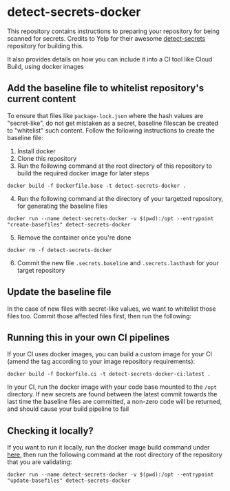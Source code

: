 
# detect-secrets-docker

This repository contains instructions to preparing your repository for being scanned for secrets.
Credits to Yelp for their awesome [detect-secrets](https://github.com/Yelp/detect-secrets) repository for building this.

It also provides details on how you can include it into a CI tool like Cloud Build, using docker images

## Add the baseline file to whitelist repository's current content

To ensure that files like `package-lock.json` where the hash values are "secret-like", do not get mistaken as a secret, baseline filescan be created to "whitelist" such content. Follow the following instructions to create the baseline file:

1. Install docker
2. Clone this repository
3. Run the following command at the root directory of this repository to build the required docker image for later steps

```
docker build -f Dockerfile.base -t detect-secrets-docker .
```

4. Run the following command at the directory of your targetted repository, for generating the baseline files

```
docker run --name detect-secrets-docker -v $(pwd):/opt --entrypoint "create-basefiles" detect-secrets-docker
```

5. Remove the container once you're done

```
docker rm -f detect-secrets-docker
```

6. Commit the new file `.secrets.baseline` and `.secrets.lasthash` for your target repository


## Update the baseline file

In the case of new files with secret-like values, we want to whitelist those files too. Commit those affected files first, then run the following:


## Running this in your own CI pipelines

If your CI uses docker images, you can build a custom image for your CI (amend the tag according to your image repository requirements):

```
docker build -f Dockerfile.ci -t detect-secrets-docker-ci:latest .
```

In your CI, run the docker image with your code base mounted to the `/opt` directory. If new secrets are found between the latest commit towards the last time the baseline files are committed, a non-zero code will be returned, and should cause your build pipeline to fail

## Checking it locally?

If you want to run it locally, run the docker image build command under [here](https://github.com/Weiyuan-Lane/detect-secrets-docker#running-this-in-your-own-ci), then run the following command at the root directory of the repository that you are validating:

```
docker run --name detect-secrets-docker -v $(pwd):/opt --entrypoint "update-basefiles" detect-secrets-docker
```

